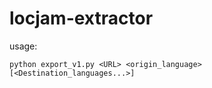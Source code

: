 locjam-extractor
================

usage:

    python export_v1.py <URL> <origin_language> [<Destination_languages...>]


